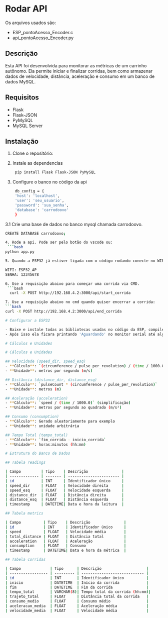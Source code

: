 # Rodar API

Os arquivos usados são:

- ESP_pontoAcesso_Encoder.c
- api_pontoAcesso_Encoder.py
  
## Descrição

Esta API foi desenvolvida para monitorar as métricas de um carrinho autônomo. Ela permite iniciar e finalizar corridas, bem como armazenar dados de velocidade, distância, aceleração e consumo em um banco de dados MySQL.

## Requisitos

- Flask
- Flask-JSON
- PyMySQL
- MySQL Server

## Instalação

1. Clone o repositório:

2. Instale as dependencias
   ```bash
    pip install Flask Flask-JSON PyMySQL

3. Configure o banco no código da api
   ```bash
    db_config = {
    'host': 'localhost',
    'user': 'seu_usuario',
    'password': 'sua_senha',
    'database': 'carrodoovo'
    }

3.1 Crie uma base de dados no banco mysql chamada carrodoovo.
  ```bash
  CREATE DATABASE carrodoovo;

4. Rode a api. Pode ser pelo botão do vscode ou:
   ```bash
  python app.py

5. Quando a ESP32 já estiver ligada com o código rodando conecte no WIFI da ESP

WIFI: ESP32_AP
SENHA: 12345678

6. Use a requisição abaixo para começar uma corrida via CMD.
   ```bash
    curl -X POST http://192.168.4.2:3000/api/start_corrida

7. Use a requisição abaixo no cmd quando quiser encerrar a corrida:
  ```bash
  curl -X POST http://192.168.4.2:3000/api/end_corrida

# Configurar a ESP32

- Baixe e instale todas as bibliotecas usadas no código da ESP, compile e envia para a placa.
- Após isso ela ficara printando 'Aguardando' no monitor serial até alguém conectar em seu ponto de acesso (WIFI). Caso conecte no wifi e a API não esteja rodando ou não esteja conseguindo se conectar com a API, a ESP deve dar conection refused.

# Cálculos e Unidades

# Cálculos e Unidades

## Velocidade (speed_dir, speed_esq)
- **Cálculo**: `(circumference / pulse_per_revolution) / (time / 1000.0)`
- **Unidade**: metros por segundo (m/s)

## Distância (distance_dir, distance_esq)
- **Cálculo**: `pulseCount * (circumference / pulse_per_revolution)`
- **Unidade**: metros (m)

## Aceleração (acceleration)
- **Cálculo**: `speed / (time / 1000.0)` (simplificação)
- **Unidade**: metros por segundo ao quadrado (m/s²)

## Consumo (consumption)
- **Cálculo**: Gerado aleatoriamente para exemplo
- **Unidade**: unidade arbitrária

## Tempo Total (tempo_total)
- **Cálculo**: `fim_corrida - inicio_corrida`
- **Unidade**: horas:minutos (hh:mm)

# Estrutura do Banco de Dados

## Tabela readings

| Campo         | Tipo    | Descrição               |
| ------------- | ------- | ----------------------- |
| id            | INT     | Identificador único     |
| speed_dir     | FLOAT   | Velocidade direita      |
| speed_esq     | FLOAT   | Velocidade esquerda     |
| distance_dir  | FLOAT   | Distância direita       |
| distance_esq  | FLOAT   | Distância esquerda      |
| timestamp     | DATETIME| Data e hora da leitura  |

## Tabela metrics

| Campo          | Tipo    | Descrição               |
| id             | INT     | Identificador único     |
| speed          | FLOAT   | Velocidade média        |
| total_distance | FLOAT   | Distância total         |
| acceleration   | FLOAT   | Aceleração              |
| consumption    | FLOAT   | Consumo                 |
| timestamp      | DATETIME| Data e hora da métrica  |

## Tabela corridas

| Campo             | Tipo      | Descrição                    |
| ----------------- | --------- | ---------------------------- |
| id                | INT       | Identificador único          |
| inicio            | DATETIME  | Início da corrida            |
| fim               | DATETIME  | Fim da corrida               |
| tempo_total       | VARCHAR(8)| Tempo total da corrida (hh:mm)|
| trajeto_total     | FLOAT     | Distância total da corrida   |
| consumo_medio     | FLOAT     | Consumo médio                |
| aceleracao_media  | FLOAT     | Aceleração média             |
| velocidade_media  | FLOAT     | Velocidade média             |
